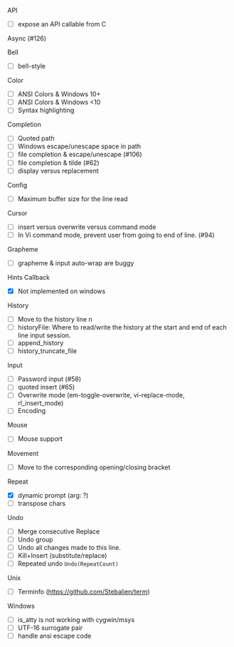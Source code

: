 API
- [ ] expose an API callable from C

Async (#126)

Bell
- [ ] bell-style

Color
- [ ] ANSI Colors & Windows 10+
- [ ] ANSI Colors & Windows <10
- [ ] Syntax highlighting

Completion
- [ ] Quoted path
- [ ] Windows escape/unescape space in path
- [ ] file completion & escape/unescape (#106)
- [ ] file completion & tilde (#62)
- [ ] display versus replacement

Config
- [ ] Maximum buffer size for the line read

Cursor
- [ ] insert versus overwrite versus command mode
- [ ] In Vi command mode, prevent user from going to end of line. (#94)

Grapheme
- [ ] grapheme & input auto-wrap are buggy

Hints Callback
- [x] Not implemented on windows

History
- [ ] Move to the history line n
- [ ] historyFile: Where to read/write the history at the start and end of
each line input session.
- [ ] append_history
- [ ] history_truncate_file

Input
- [ ] Password input (#58)
- [ ] quoted insert (#65)
- [ ] Overwrite mode (em-toggle-overwrite, vi-replace-mode, rl_insert_mode)
- [ ] Encoding

Mouse
- [ ] Mouse support

Movement
- [ ] Move to the corresponding opening/closing bracket

Repeat
- [x] dynamic prompt (arg: ?)
- [ ] transpose chars

Undo
- [ ] Merge consecutive Replace
- [ ] Undo group
- [ ] Undo all changes made to this line.
- [ ] Kill+Insert (substitute/replace)
- [ ] Repeated undo `Undo(RepeatCount)`

Unix
- [ ] Terminfo (https://github.com/Stebalien/term)

Windows
- [ ] is_atty is not working with cygwin/msys
- [ ] UTF-16 surrogate pair
- [ ] handle ansi escape code
